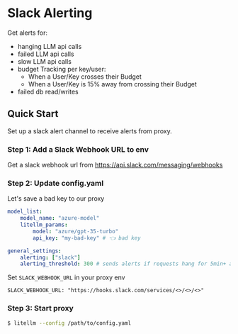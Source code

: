 # Slack Alerting

Get alerts for:
- hanging LLM api calls
- failed LLM api calls
- slow LLM api calls
- budget Tracking per key/user:
    - When a User/Key crosses their Budget 
    - When a User/Key is 15% away from crossing their Budget
- failed db read/writes

## Quick Start

Set up a slack alert channel to receive alerts from proxy.

### Step 1: Add a Slack Webhook URL to env

Get a slack webhook url from https://api.slack.com/messaging/webhooks


### Step 2: Update config.yaml 

Let's save a bad key to our proxy

```yaml
model_list: 
    model_name: "azure-model"
    litellm_params:
        model: "azure/gpt-35-turbo"
        api_key: "my-bad-key" # 👈 bad key

general_settings: 
    alerting: ["slack"]
    alerting_threshold: 300 # sends alerts if requests hang for 5min+ and responses take 5min+ 

```

Set `SLACK_WEBHOOK_URL` in your proxy env

```shell
SLACK_WEBHOOK_URL: "https://hooks.slack.com/services/<>/<>/<>"
```

### Step 3: Start proxy

```bash
$ litellm --config /path/to/config.yaml
```